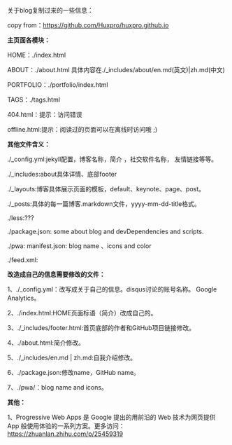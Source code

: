 关于blog复制过来的一些信息：

copy from：https://github.com/Huxpro/huxpro.github.io



**主页面各模块：**

HOME：./index.html

ABOUT：./about.html   具体内容在./_includes/about/en.md(英文)|zh.md(中文)

PORTFOLIO：./portfolio/index.html

TAGS：./tags.html

404.html：提示：访问错误

offline.html:提示：阅读过的页面可以在离线时访问哦 ;)



**其他文件含义：**

./_config.yml:jekyll配置，博客名称，简介	，社交软件名称，	友情链接等等。

./_includes:about具体详情、底部footer

./_layouts:博客具体展示页面的模板，default、keynote、page、post。

./_posts:具体的每一篇博客.markdown文件，yyyy-mm-dd-title格式。

./less:???

./package.json: some about blog and devDependencies and scripts.

./pwa:    manifest.json: blog name 、icons and color

./feed.xml:



**改造成自己的信息需要修改的文件：**

1、./_config.yml：改写成关于自己的信息。disqus讨论的账号名称。 Google Analytics。

2、./index.html:HOME页面标语（简介）改成自己的。

3、./_includes/footer.html:首页底部的作者和GitHub项目链接修改。

4、./about.html:简介修改。

5、./_includes/en.md | zh.md:自我介绍修改。

6、./package.json:修改name，GitHub name。

7、./pwa/：blog name and icons。



**其他：**

1、Progressive Web Apps 是 Google 提出的用前沿的 Web 技术为网页提供 App 般使用体验的一系列方案。更多访问：https://zhuanlan.zhihu.com/p/25459319



